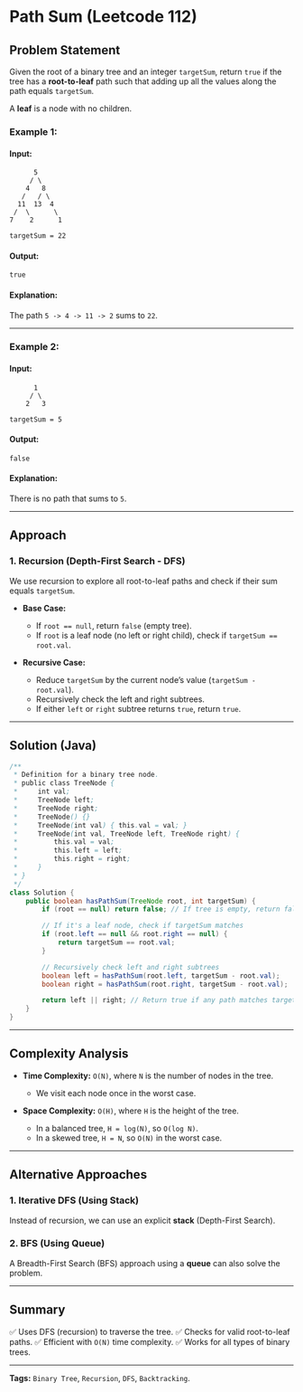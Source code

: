 # Path Sum (Leetcode 112)

## Problem Statement
Given the root of a binary tree and an integer `targetSum`, return `true` if the tree has a **root-to-leaf** path such that adding up all the values along the path equals `targetSum`.

A **leaf** is a node with no children.

### Example 1:
#### Input:
```
      5
     / \
    4   8
   /   / \
  11  13  4
 /  \      \
7    2      1

targetSum = 22
```
#### Output:
```
true
```
#### Explanation:
The path `5 -> 4 -> 11 -> 2` sums to `22`.

---

### Example 2:
#### Input:
```
      1
     / \
    2   3

targetSum = 5
```
#### Output:
```
false
```
#### Explanation:
There is no path that sums to `5`.

---

## Approach

### **1. Recursion (Depth-First Search - DFS)**
We use recursion to explore all root-to-leaf paths and check if their sum equals `targetSum`.

- **Base Case:**
  - If `root == null`, return `false` (empty tree).
  - If `root` is a leaf node (no left or right child), check if `targetSum == root.val`.

- **Recursive Case:**
  - Reduce `targetSum` by the current node’s value (`targetSum - root.val`).
  - Recursively check the left and right subtrees.
  - If either `left` or `right` subtree returns `true`, return `true`.

---

## Solution (Java)
```java
/**
 * Definition for a binary tree node.
 * public class TreeNode {
 *     int val;
 *     TreeNode left;
 *     TreeNode right;
 *     TreeNode() {}
 *     TreeNode(int val) { this.val = val; }
 *     TreeNode(int val, TreeNode left, TreeNode right) {
 *         this.val = val;
 *         this.left = left;
 *         this.right = right;
 *     }
 * }
 */
class Solution {
    public boolean hasPathSum(TreeNode root, int targetSum) {
        if (root == null) return false; // If tree is empty, return false

        // If it's a leaf node, check if targetSum matches
        if (root.left == null && root.right == null) {
            return targetSum == root.val;
        }

        // Recursively check left and right subtrees
        boolean left = hasPathSum(root.left, targetSum - root.val);
        boolean right = hasPathSum(root.right, targetSum - root.val);

        return left || right; // Return true if any path matches targetSum
    }
}
```

---

## Complexity Analysis

- **Time Complexity:** `O(N)`, where `N` is the number of nodes in the tree.
  - We visit each node once in the worst case.

- **Space Complexity:** `O(H)`, where `H` is the height of the tree.
  - In a balanced tree, `H = log(N)`, so `O(log N)`.
  - In a skewed tree, `H = N`, so `O(N)` in the worst case.

---

## Alternative Approaches
### **1. Iterative DFS (Using Stack)**
Instead of recursion, we can use an explicit **stack** (Depth-First Search).
### **2. BFS (Using Queue)**
A Breadth-First Search (BFS) approach using a **queue** can also solve the problem.

---

## Summary
✅ Uses DFS (recursion) to traverse the tree.
✅ Checks for valid root-to-leaf paths.
✅ Efficient with `O(N)` time complexity.
✅ Works for all types of binary trees.

---
**Tags:** `Binary Tree`, `Recursion`, `DFS`, `Backtracking`.

